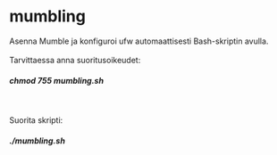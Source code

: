 # mumbling

Asenna Mumble ja konfiguroi ufw automaattisesti Bash-skriptin avulla.
</br></br>
Tarvittaessa anna suoritusoikeudet:
##### chmod 755 mumbling.sh

</br>

Suorita skripti:
##### ./mumbling.sh
